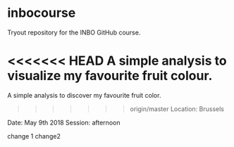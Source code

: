 # inbocourse
Tryout repository for the INBO GitHub course.

<<<<<<< HEAD
A simple analysis to visualize my favourite fruit colour.
=======
A simple analysis to discover my favourite fruit color.
>>>>>>> origin/master
Location: Brussels

Date: May 9th 2018
Session: afternoon 

change 1
change2
